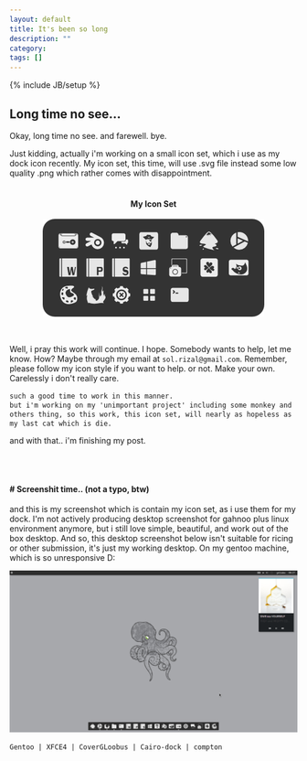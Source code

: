 ```yaml
---
layout: default
title: It's been so long
description: ""
category:
tags: []
---
```

{% include JB/setup %}
## Long time no see...

Okay, long time no see. and farewell. bye.

Just kidding, actually i'm working on a small icon set, which i use as my dock icon recently. My icon set, this time, will use .svg file instead some low quality .png which rather comes with disappointment. 
<br>
<br>

<h4 align="center">My Icon Set</h4>

<p align="center"><img style="float: center" src="/img/icon_hand_made.png" /></p>
<br>

Well, i pray this work will continue. I hope. Somebody wants to help, let me know. How? Maybe through my email at `sol.rizal@gmail.com`. Remember, please follow my icon style if you want to help. or not. Make your own. Carelessly i don't really care. 

	such a good time to work in this manner.
	but i'm working on my 'unimportant project' including some monkey and others thing, so this work, this icon set, will nearly as hopeless as my last cat which is die. 

and with that.. i'm finishing my post.

<br>
<br>

#### # Screenshit time.. (not a typo, btw)

and this is my screenshot which is contain my icon set, as i use them for my dock. I'm not actively producing desktop screenshot for gahnoo plus linux environment anymore, but i still love simple, beautiful, and work out of the box desktop. And so, this desktop screenshot below isn't suitable for ricing or other submission, it's just my working desktop. On my gentoo machine, which is so unresponsive D:

![my screenshot](/img/desktop_2014_03_24_08_27.png)

	Gentoo | XFCE4 | CoverGLoobus | Cairo-dock | compton 


